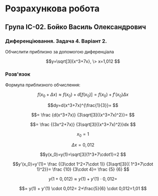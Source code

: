 # Розрахункова робота

## Група ІС-02. Бойко Василь Олександрович

### Диференціювання. Задача 4. Варіант 2.

Обчислити приблизно за допомогою диференціала

$$y=\sqrt[3]{x^3+7x}, \> x=1,012
$$

### Розв'язок

Формула приблизного обчислення:

$$f(x_0+\Delta x) \approx f(x_0) + d[f(x_0)] =
f(x_0) + f'(x_0) \Delta x
$$

$$dy=d(x^3+7x)^{\frac{1}{3}}=
$$

$$=
\frac
    {d(x^3+7x)}
    {3\sqrt[3]{(x^3+7x)^2}}=
$$

$$=
\frac
    {(3x^2+7x)}
    {3\sqrt[3]{(x^3+7x)^2}}dx
$$

$$x_0=1$$

$$\Delta x = 0,012$$

$$y(x_0)=y(1)=\sqrt[3]{1^3+7\cdot1}=2
$$

$$y'(x_0)=y'(1)=
\frac
    {(3\cdot 1^2+7\cdot 1)}
    {3\sqrt[3]{( 1^3+7\cdot 1)^2}}=
\frac
    {10}
    {3\cdot 4}=
\frac
    {5}
    {6}
$$

$$y(1+0,012)\approx y(1) + y'(1) \cdot 0,012=
$$

$$= y(1) + y'(1) \cdot 0,012=
2+\frac{5}{6} \cdot 0,012=1,01
$$


